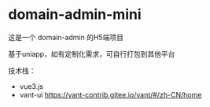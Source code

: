 # domain-admin-mini

这是一个 domain-admin 的H5端项目

基于uniapp，如有定制化需求，可自行打包到其他平台

技术栈：

- vue3.js
- vant-ui https://vant-contrib.gitee.io/vant/#/zh-CN/home
